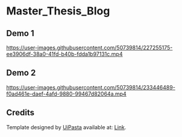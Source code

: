 # Master_Thesis_Blog

## Demo 1

https://user-images.githubusercontent.com/50739814/227255175-ee3906df-38a0-41fd-b40b-fdda1b97131c.mp4

## Demo 2

https://user-images.githubusercontent.com/50739814/233446489-f0ad461e-daef-4afd-9880-99467d82064a.mp4

## Credits

Template designed by [UiPasta](https://uipasta.com/) available at: [Link](https://www.free-css.com/free-css-templates/page212/devblog).
